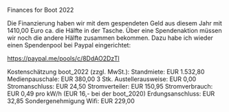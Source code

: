 Finances for Boot 2022

Die Finanzierung haben wir mit dem gespendeten Geld aus diesem Jahr mit 1410,00 Euro ca. die Hälfte in der Tasche. Über eine Spendenaktion müssen wir noch die andere Hälfte zusammen bekommen. Dazu habe ich wieder einen Spendenpool bei Paypal eingerichtet:

https://paypal.me/pools/c/8DdAO2DzTl

Kostenschätzung boot_2022 (zzgl. MwSt.):
Standmiete: EUR 1.532,80
Medienpauschale: EUR 380,00
3 Stk. Austellerausweise: EUR 0,00
Stromanschluss: EUR 24,50
Stromverteiler: EUR 150,95
Stromverbrauch: EUR 0,49 pro kW/h (EUR 16,- bei der boot_2020)
Erdungsanschluss: EUR 32,85
Sondergenehmigung Wifi: EUR 229,00
